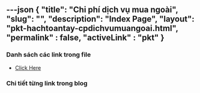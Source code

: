 ---json
{
    "title": "Chi phí dịch vụ mua ngoài",
    "slug": "",
    "description": "Index Page",
    "layout": "pkt-hachtoantay-cpdichvumuangoai.html",
    "permalink" : false,
    "activeLink" : "pkt"
}
---


### Danh sách các link trong file
- [Click Here](./blog-list.html)

### Chi tiết từng link trong blog